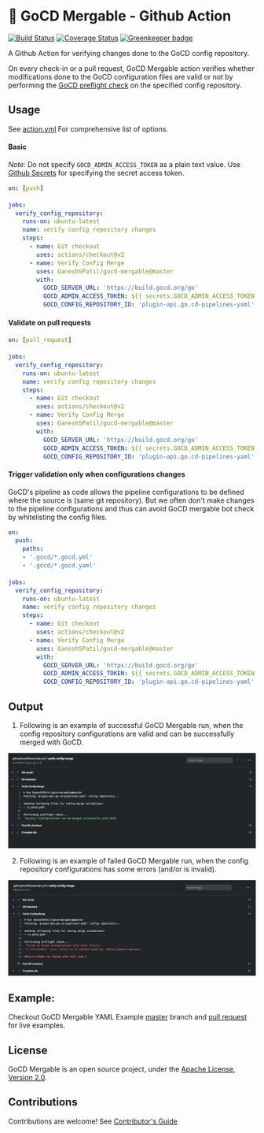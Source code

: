 # 🚀 GoCD Mergable - Github Action

[![Build Status](https://travis-ci.org/GaneshSPatil/gocd-mergable.svg?branch=master)](https://travis-ci.org/GaneshSPatil/gocd-mergable)
[![Coverage Status](https://coveralls.io/repos/github/GaneshSPatil/gocd-mergable/badge.svg)](https://coveralls.io/github/GaneshSPatil/gocd-mergable)
[![Greenkeeper badge](https://badges.greenkeeper.io/GaneshSPatil/gocd-mergable.svg)](https://greenkeeper.io/)

A Github Action for verifying changes done to the GoCD config repository. 

On every check-in or a pull request, GoCD Mergable action verifies whether modifications done to the GoCD configuration files are valid or not by performing the [GoCD preflight check](https://api.gocd.org/current/#preflight-check-of-config-repo-configurations) on the specified config repository.  


## Usage

See [action.yml](https://github.com/actions/gocd-mergable/blob/master/action.yml) For comprehensive list of options.

#### Basic 

*Note:* Do not specify `GOCD_ADMIN_ACCESS_TOKEN` as a plain text value. 
Use [Github Secrets](https://help.github.com/en/actions/automating-your-workflow-with-github-actions/creating-and-using-encrypted-secrets) for specifying the secret access token.

```yaml
on: [push]

jobs:
  verify_config_repository:
    runs-on: ubuntu-latest
    name: verify config repository changes
    steps:
      - name: Git checkout
        uses: actions/checkout@v2
      - name: Verify Config Merge
        uses: GaneshSPatil/gocd-mergable@master
        with:
          GOCD_SERVER_URL: 'https://build.gocd.org/go'
          GOCD_ADMIN_ACCESS_TOKEN: ${{ secrets.GOCD_ADMIN_ACCESS_TOKEN }}
          GOCD_CONFIG_REPOSITORY_ID: 'plugin-api.go.cd-pipelines-yaml'
```

#### Validate on pull requests

```yaml
on: [pull_request]

jobs:
  verify_config_repository:
    runs-on: ubuntu-latest
    name: verify config repository changes
    steps:
      - name: Git checkout
        uses: actions/checkout@v2
      - name: Verify Config Merge
        uses: GaneshSPatil/gocd-mergable@master
        with:
          GOCD_SERVER_URL: 'https://build.gocd.org/go'
          GOCD_ADMIN_ACCESS_TOKEN: ${{ secrets.GOCD_ADMIN_ACCESS_TOKEN }}
          GOCD_CONFIG_REPOSITORY_ID: 'plugin-api.go.cd-pipelines-yaml'
```

#### Trigger validation only when configurations changes

GoCD's pipeline as code allows the pipeline configurations to be defined where the source is (same git repository).
But we often don't make changes to the pipeline configurations and thus can avoid GoCD mergable bot check by whitelisting the config files. 

```yaml
on:
  push:
    paths:
    - '.gocd/*.gocd.yml'
    - '.gocd/*.gocd.yaml'

jobs:
  verify_config_repository:
    runs-on: ubuntu-latest
    name: verify config repository changes
    steps:
      - name: Git checkout
        uses: actions/checkout@v2
      - name: Verify Config Merge
        uses: GaneshSPatil/gocd-mergable@master
        with:
          GOCD_SERVER_URL: 'https://build.gocd.org/go'
          GOCD_ADMIN_ACCESS_TOKEN: ${{ secrets.GOCD_ADMIN_ACCESS_TOKEN }}
          GOCD_CONFIG_REPOSITORY_ID: 'plugin-api.go.cd-pipelines-yaml'
```

## Output

1. Following is an example of successful GoCD Mergable run, when the config repository configurations are valid and can be successfully merged with GoCD.

![GoCD Mergable Success Output](images/success.png "GoCD Mergable Success!")

2. Following is an example of failed GoCD Mergable run, when the config repository configurations has some errors (and/or is invalid).

![GoCD Mergable Failed Output](images/failure.png "GoCD Mergable Failed!") 

## Example:

Checkout GoCD Mergable YAML Example [master](https://github.com/GaneshSPatil/gocd-mergable-yaml-example) branch and [pull request](https://github.com/GaneshSPatil/gocd-mergable-yaml-example/pull/1) for live examples.

## License

GoCD Mergable is an open source project, under the [Apache License, Version 2.0](https://www.apache.org/licenses/LICENSE-2.0).

## Contributions
Contributions are welcome! See [Contributor's Guide](contributors.md)
